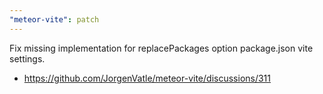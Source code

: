 ```yaml
---
"meteor-vite": patch
---
```


Fix missing implementation for replacePackages option package.json vite settings.
- https://github.com/JorgenVatle/meteor-vite/discussions/311
